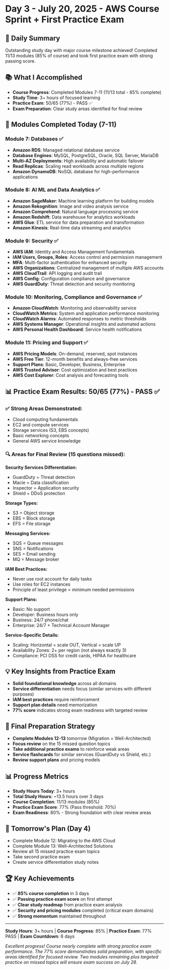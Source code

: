 # Day 3 - July 20, 2025 - AWS Course Sprint + First Practice Exam

## 🎯 Daily Summary
Outstanding study day with major course milestone achieved! Completed 11/13 modules (85% of course) and took first practice exam with strong passing score.

## 📚 What I Accomplished
- **Course Progress**: Completed Modules 7-11 (11/13 total - 85% complete)
- **Study Time**: 3+ hours of focused learning
- **Practice Exam**: 50/65 (77%) - PASS ✅
- **Exam Preparation**: Clear study areas identified for final review

## 🧠 Modules Completed Today (7-11)

### Module 7: Databases ✅
- **Amazon RDS**: Managed relational database service
- **Database Engines**: MySQL, PostgreSQL, Oracle, SQL Server, MariaDB
- **Multi-AZ Deployments**: High availability and automatic failover
- **Read Replicas**: Scaling read workloads across multiple regions
- **Amazon DynamoDB**: NoSQL database for high-performance applications

### Module 8: AI ML and Data Analytics ✅
- **Amazon SageMaker**: Machine learning platform for building models
- **Amazon Rekognition**: Image and video analysis service
- **Amazon Comprehend**: Natural language processing service
- **Amazon Redshift**: Data warehouse for analytics workloads
- **AWS Glue**: ETL service for data preparation and transformation
- **Amazon Kinesis**: Real-time data streaming and analytics

### Module 9: Security ✅
- **AWS IAM**: Identity and Access Management fundamentals
- **IAM Users, Groups, Roles**: Access control and permission management
- **MFA**: Multi-factor authentication for enhanced security
- **AWS Organizations**: Centralized management of multiple AWS accounts
- **AWS CloudTrail**: API logging and audit trail
- **AWS Config**: Configuration compliance and governance
- **AWS GuardDuty**: Threat detection and security monitoring

### Module 10: Monitoring, Compliance and Governance ✅
- **Amazon CloudWatch**: Monitoring and observability service
- **CloudWatch Metrics**: System and application performance monitoring
- **CloudWatch Alarms**: Automated responses to metric thresholds
- **AWS Systems Manager**: Operational insights and automated actions
- **AWS Personal Health Dashboard**: Service health notifications

### Module 11: Pricing and Support ✅
- **AWS Pricing Models**: On-demand, reserved, spot instances
- **AWS Free Tier**: 12-month benefits and always-free services
- **Support Plans**: Basic, Developer, Business, Enterprise
- **AWS Trusted Advisor**: Cost optimization and best practices
- **AWS Cost Explorer**: Cost analysis and forecasting tools

## 📊 Practice Exam Results: 50/65 (77%) - PASS ✅

### ✅ **Strong Areas Demonstrated:**
- Cloud computing fundamentals
- EC2 and compute services
- Storage services (S3, EBS concepts)
- Basic networking concepts
- General AWS service knowledge

### 🔍 **Areas for Final Review (15 questions missed):**

**Security Services Differentiation:**
- GuardDuty = Threat detection
- Macie = Data classification  
- Inspector = Application security
- Shield = DDoS protection

**Storage Types:**
- S3 = Object storage
- EBS = Block storage  
- EFS = File storage

**Messaging Services:**
- SQS = Queue messages
- SNS = Notifications
- SES = Email sending
- MQ = Message broker

**IAM Best Practices:**
- Never use root account for daily tasks
- Use roles for EC2 instances
- Principle of least privilege = minimum needed permissions

**Support Plans:**
- Basic: No support
- Developer: Business hours only
- Business: 24/7 phone/chat
- Enterprise: 24/7 + Technical Account Manager

**Service-Specific Details:**
- Scaling: Horizontal = scale OUT, Vertical = scale UP
- Availability Zones: 2+ per region (not always exactly 3)
- Compliance: PCI DSS for credit cards, HIPAA for healthcare

## 💡 Key Insights from Practice Exam
- **Solid foundational knowledge** across all domains
- **Service differentiation** needs focus (similar services with different purposes)
- **IAM best practices** require reinforcement
- **Support plan details** need memorization
- **77% score** indicates strong exam readiness with targeted review

## 🎯 Final Preparation Strategy
- **Complete Modules 12-13** tomorrow (Migration + Well-Architected)
- **Focus review** on the 15 missed question topics
- **Take additional practice exams** to reinforce weak areas
- **Service flashcards** for similar services (GuardDuty vs Shield, etc.)
- **Review support plans** and pricing models

## 📊 Progress Metrics
- **Study Hours Today**: 3+ hours
- **Total Study Hours**: ~13.5 hours over 3 days
- **Course Completion**: 11/13 modules (85%)
- **Practice Exam Score**: 77% (Pass threshold: 70%)
- **Exam Readiness**: 80% - Strong foundation with clear review areas

## 🎯 Tomorrow's Plan (Day 4)
- Complete Module 12: Migrating to the AWS Cloud
- Complete Module 13: Well-Architected Solutions
- Review all 15 missed practice exam topics
- Take second practice exam
- Create service differentiation study notes

## 🏆 Key Achievements
- ✅ **85% course completion** in 3 days
- ✅ **Passing practice exam score** on first attempt
- ✅ **Clear study roadmap** from practice exam analysis
- ✅ **Security and pricing modules** completed (critical exam domains)
- ✅ **Strong momentum** maintained throughout

---
**Study Hours**: 3+ hours | **Course Progress**: 85% | **Practice Exam**: 77% PASS | **Exam Countdown**: 6 days

*Excellent progress! Course nearly complete with strong practice exam performance. The 77% score demonstrates solid preparation, with specific areas identified for focused review. Two modules remaining plus targeted practice on missed topics will ensure exam success on July 28.*